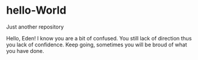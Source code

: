 # hello-World
Just another repository

Hello, Eden!
I know you are a bit of confused. You still lack of direction thus you lack of confidence. Keep going, sometimes you will be broud of what you have done.
